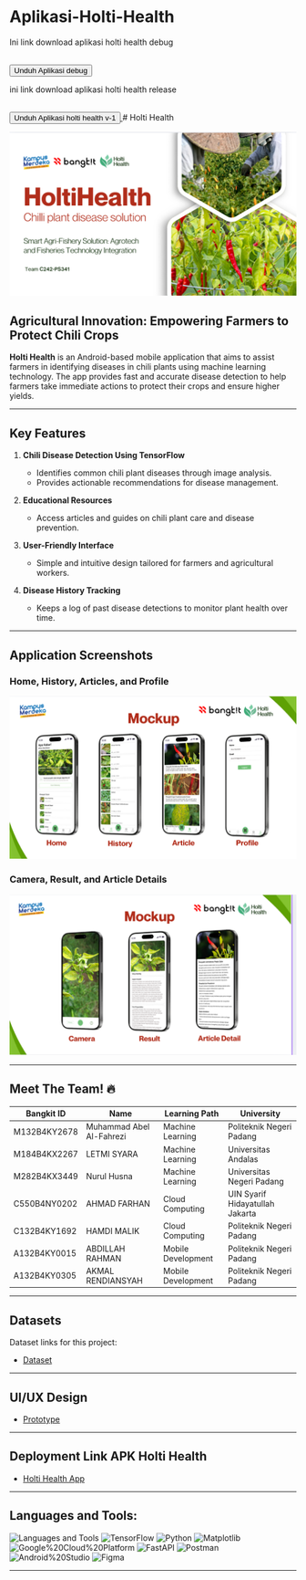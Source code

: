 # Aplikasi-Holti-Health

<p>Ini link download aplikasi holti health debug</p>
<br>
<a href="https://github.com/AkmalRendiansyah/Aplikasi-Holti-Health/raw/main/Holti%20Health.apk" download>
    <button>Unduh Aplikasi debug</button>
</a>
<br>
<p>ini link download aplikasi holti health release</p>
<br>
<a href="https://github.com/AkmalRendiansyah/Aplikasi-Holti-Health/raw/main/app-release.apk" download>
    <button>Unduh Aplikasi holti health v-1</button>
</a>
# Holti Health

![Holti Health](https://github.com/AkmalRendiansyah/tes0/blob/main/profile.png)

## Agricultural Innovation: Empowering Farmers to Protect Chili Crops

**Holti Health** is an Android-based mobile application that aims to assist farmers in identifying diseases in chili plants using machine learning technology. The app provides fast and accurate disease detection to help farmers take immediate actions to protect their crops and ensure higher yields.

---

## Key Features

1. **Chili Disease Detection Using TensorFlow**
   - Identifies common chili plant diseases through image analysis.
   - Provides actionable recommendations for disease management.

2. **Educational Resources**
   - Access articles and guides on chili plant care and disease prevention.

3. **User-Friendly Interface**
   - Simple and intuitive design tailored for farmers and agricultural workers.

4. **Disease History Tracking**
   - Keeps a log of past disease detections to monitor plant health over time.

---

## Application Screenshots

### Home, History, Articles, and Profile
![Mockup 1](https://github.com/AkmalRendiansyah/tes0/blob/main/mockup1.png)

### Camera, Result, and Article Details
![Mockup 2](https://github.com/AkmalRendiansyah/tes0/blob/main/mockup2.png)

---

## Meet The Team! 🔥

| Bangkit ID     | Name                          | Learning Path       | University                                    |
|----------------|-------------------------------|---------------------|----------------------------------------------|
| M132B4KY2678    | Muhammad Abel Al-Fahrezi              | Machine Learning    | Politeknik Negeri Padang               | 
| M184B4KX2267    | LETMI SYARA             | Machine Learning    | Universitas Andalas                      | 
| M282B4KX3449    | Nurul Husna   | Machine Learning    | Universitas Negeri Padang                      | 
| C550B4NY0202    | AHMAD FARHAN              | Cloud Computing     | UIN Syarif Hidayatullah Jakarta          | 
| C132B4KY1692    | HAMDI MALIK    | Cloud Computing     |  Politeknik Negeri Padang          | 
| A132B4KY0015    | ABDILLAH RAHMAN    | Mobile Development  | Politeknik Negeri Padang          | 
| A132B4KY0305    | AKMAL RENDIANSYAH          | Mobile Development  | Politeknik Negeri Padang                    | 

---

## Datasets

Dataset links for this project:
- [Dataset](https://drive.usercontent.google.com/download?id=16g1OQ7OPdRmby3_gKg1OXHEEWkJtLGS2&authuser=0)

---

## UI/UX Design

- [Prototype](https://www.figma.com/design/m6iKGah6lfys2IuW88qW8D/Holti-Health?node-id=0-1&node-type=canvas&t=5PlHlXHIF95f6Mws-0)

---

## Deployment Link APK Holti Health

- [Holti Health App](https://github.com/AkmalRendiansyah/Aplikasi-Holti-Health)

---

## Languages and Tools:

![Languages and Tools](https://img.shields.io/badge/Google%20Colaboratory-blue?style=flat&logo=googlecolab)
![TensorFlow](https://img.shields.io/badge/TensorFlow-orange?style=flat&logo=tensorflow)
![Python](https://img.shields.io/badge/Python-blue?style=flat&logo=python)
![Matplotlib](https://img.shields.io/badge/Matplotlib-green?style=flat)
![Google%20Cloud%20Platform](https://img.shields.io/badge/Google%20Cloud%20Platform-blue?style=flat&logo=googlecloud)
![FastAPI](https://img.shields.io/badge/FastAPI-teal?style=flat&logo=fastapi)
![Postman](https://img.shields.io/badge/Postman-orange?style=flat&logo=postman)
![Android%20Studio](https://img.shields.io/badge/Android%20Studio-green?style=flat&logo=androidstudio)
![Figma](https://img.shields.io/badge/Figma-red?style=flat&logo=figma)

---

